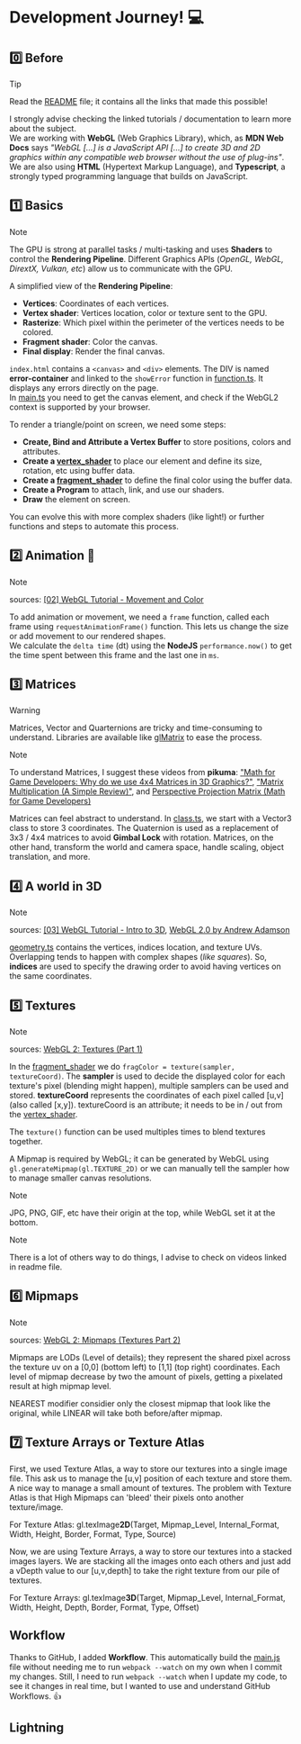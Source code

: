 # Development Journey! 💻

## 0️⃣ Before

> [!TIP]  
> Read the [README](README.md) file; it contains all the links that made this possible!

I strongly advise checking the linked tutorials / documentation to learn more about the subject.  
We are working with **WebGL** (Web Graphics Library), which, as **MDN Web Docs** says *"WebGL [...] is a JavaScript API [...] to create 3D and 2D graphics within any compatible web browser without the use of plug-ins"*. We are also using **HTML** (Hypertext Markup Language), and **Typescript**, a strongly typed programming language that builds on JavaScript.  

## 1️⃣ Basics

> [!NOTE]  
> The GPU is strong at parallel tasks / multi-tasking and uses **Shaders** to control the **Rendering Pipeline**. Different Graphics APIs (*OpenGL, WebGL, DirextX, Vulkan, etc*) allow us to communicate with the GPU.

A simplified view of the **Rendering Pipeline**:
- **Vertices**: Coordinates of each vertices.
- **Vertex shader**: Vertices location, color or texture sent to the GPU.
- **Rasterize**: Which pixel within the perimeter of the vertices needs to be colored.
- **Fragment shader**: Color the canvas.
- **Final display**: Render the final canvas.

`index.html` contains a `<canvas>` and `<div>` elements. The DIV is named **error-container** and linked to the `showError` function in [function.ts](/src/function.ts). It displays any errors directly on the page.  
In [main.ts](/src/main.ts) you need to get the canvas element, and check if the WebGL2 context is supported by your browser.

To render a triangle/point on screen, we need some steps:  
- **Create, Bind and Attribute a Vertex Buffer** to store positions, colors and attributes.
- **Create a [vertex_shader](/shaders/vertex_shader.vert)** to place our element and define its size, rotation, etc using buffer data.
- **Create a [fragment_shader](/shaders/fragment_shader.frag)** to define the final color using the buffer data.
- **Create a Program** to attach, link, and use our shaders.
- **Draw** the element on screen.

You can evolve this with more complex shaders (like light!) or further functions and steps to automate this process.

## 2️⃣ Animation 🔁

> [!NOTE]  
> sources: [[02] WebGL Tutorial - Movement and Color](https://youtu.be/lLa6XkVLj0w)

To add animation or movement, we need a `frame` function, called each frame using `requestAnimationFrame()` function. This lets us change the size or add movement to our rendered shapes.  
We calculate the `delta time` (dt) using the **NodeJS** `performance.now()` to get the time spent between this frame and the last one in `ms`.   

## 3️⃣ Matrices

> [!WARNING]  
> Matrices, Vector and Quarternions are tricky and time-consuming to understand. Libraries are available like [glMatrix](https://glmatrix.net/) to ease the process.

> [!NOTE]  
> To understand Matrices, I suggest these videos from **pikuma**: ["Math for Game Developers: Why do we use 4x4 Matrices in 3D Graphics?"](https://youtu.be/Do_vEjd6gF0), ["Matrix Multiplication (A Simple Review)"](https://youtu.be/UG530eh8q4A), and [Perspective Projection Matrix (Math for Game Developers)](https://youtu.be/EqNcqBdrNyI)

Matrices can feel abstract to understand. In [class.ts](/src/class.ts), we start with a Vector3 class to store 3 coordinates. The Quaternion is used as a replacement of 3x3 / 4x4 matrices to avoid **Gimbal Lock** with rotation. Matrices, on the other hand, transform the world and camera space, handle scaling, object translation, and more.

## 4️⃣ A world in 3D

> [!NOTE]  
> sources: [[03] WebGL Tutorial - Intro to 3D](https://youtu.be/_GSCxcmJ06A), [WebGL 2.0 by Andrew Adamson](https://youtube.com/playlist?list=PLPbmjY2NVO_X1U1JzLxLDdRn4NmtxyQQo)

[geometry.ts](/src/geometry.ts) contains the vertices, indices location, and texture UVs. Overlapping tends to happen with complex shapes (*like squares*). So, **indices** are used to specify the drawing order to avoid having vertices on the same coordinates.

## 5️⃣ Textures

> [!NOTE]  
> sources: [WebGL 2: Textures (Part 1)](https://youtu.be/0nZn5YPNf5k)

In the [fragment_shader](/shaders/fragment_shader.frag) we do `fragColor = texture(sampler, textureCoord)`. The **sampler** is used to decide the displayed color for each texture's pixel (blending might happen), multiple samplers can be used and stored. **textureCoord** represents the coordinates of each pixel called [u,v] (also called [x,y]). textureCoord is an attribute; it needs to be in / out from the [vertex_shader](/shaders/vertex_shader.vert).

The `texture()` function can be used multiples times to blend textures together.

A Mipmap is required by WebGL; it can be generated by WebGL using `gl.generateMipmap(gl.TEXTURE_2D)` or we can manually tell the sampler how to manage smaller canvas resolutions.

> [!NOTE]  
> JPG, PNG, GIF, etc have their origin at the top, while WebGL set it at the bottom.

> [!NOTE]  
> There is a lot of others way to do things, I advise to check on videos linked in readme file.

## 6️⃣ Mipmaps

> [!NOTE]
> sources: [WebGL 2: Mipmaps (Textures Part 2)](https://youtu.be/ocGDNM0AL3c)

Mipmaps are LODs (Level of details); they represent the shared pixel across the texture uv on a [0,0] (bottom left) to [1,1] (top right) coordinates. Each level of mipmap decrease by two the amount of pixels, getting a pixelated result at high mipmap level.

NEAREST modifier considier only the closest mipmap that look like the original, while LINEAR will take both before/after mipmap.

## 7️⃣ Texture Arrays or Texture Atlas 

First, we used Texture Atlas, a way to store our textures into a single image file. This ask us to manage the [u,v] position of each texture and store them. A nice way to manage a small amount of textures. The problem with Texture Atlas is that High Mipmaps can 'bleed' their pixels onto another texture/image.

For Texture Atlas: gl.texImage**2D**(Target, Mipmap_Level, Internal_Format, Width, Height, Border, Format, Type, Source)

Now, we are using Texture Arrays, a way to store our textures into a stacked images layers. We are stacking all the images onto each others and just add a vDepth value to our [u,v,depth] to take the right texture from our pile of textures.

For Texture Arrays: gl.texImage**3D**(Target, Mipmap_Level, Internal_Format, Width, Height, Depth, Border, Format, Type, Offset)

##  Workflow

Thanks to GitHub, I added **Workflow**. This automatically build the [main.js](/dist/main.js) file without needing me to run `webpack --watch` on my own when I commit my changes. Still, I need to run `webpack --watch` when I update my code, to see it changes in real time, but I wanted to use and understand GitHub Workflows. 👍

##  Lightning


